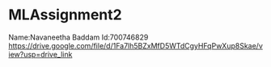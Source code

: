 # MLAssignment2
Name:Navaneetha Baddam
Id:700746829
https://drive.google.com/file/d/1Fa7lh5BZxMfD5WTdCgyHFqPwXup8Skae/view?usp=drive_link
